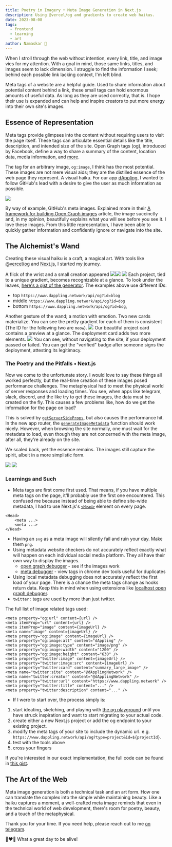 ```yaml
---
title: Poetry in Imagery • Meta Image Generation in Next.js
description: Using @vercel/og and gradients to create web haikus.
date: 2023-08-08
tags:
  - frontend
  - learning
  - art
author: Namaskar 🙏
---
```


When I stroll through the web without intention, every link, title, and image vies for my attention.  With a goal in mind, those same links, titles, and images seem to lack dimension. I struggle to find the information I seek; behind each possible link lacking context, I'm left blind.

Meta tags of a website are a helpful guide. Used to share information about potential content behind a link, these small tags can hold enormous amounts of useful data. As long as they are used correctly, that is. I hope their use is expanded and can help and inspire creators to put more energy into their own site's images.

## Essence of Representation
Meta tags provide glimpses into the content without requiring users to visit the page itself. These tags can articulate essential details like the title, description, and intended size of the site. Open Graph tags (og), introduced by Facebook, define a way to share a summary of the content, location data, media information, and [more](https://ogp.me/). 

The tag for an arbitrary image, `og:image`, I think has the most potential. These images are not mere visual aids; they are the distilled essence of the web page they represent. A visual haiku. For our app [dAppling](https://www.dappling.network), I wanted to follow GitHub's lead with a desire to give the user as much information as possible. 

![](https://github.blog/wp-content/uploads/2021/06/framework-open-graph-images_fig-1-GitHub-twitter-card.png?resize=2400%2C1260)

By way of example, GItHub's meta images. Explained more in their [A framework for building Open Graph images](https://github.blog/2021-06-22-framework-building-open-graph-images/) article, the image succinctly and, in my opinion, beautifully explains what you will see before you see it. I love these images. From this little representation, I have been able to quickly gather information and confidently ignore or navigate into the site.

## The Alchemist's Wand
Creating these visual haiku is a craft, a magical art. With tools like [@vercel/og](https://vercel.com/blog/introducing-vercel-og-image-generation-fast-dynamic-social-card-images) and [Next.js](https://github.com/vercel/next.js), I started my journey.

A flick of the wrist and a small creation appeared ![](https://www.dappling.network/api/og?id=blog)![](https://www.dappling.network/api/og?id=dog)
![](https://www.dappling.network/api/og?id=bog)
Each project, tied to a unique gradient, becomes recognizable at a glance. To look under the leaves, [here's a gist of the generator](https://gist.github.com/Namaskar-1F64F/c851789c4df7d528c6c08ec60a9c90f8). The examples above use different IDs:
- top `https://www.dappling.network/api/og?id=blog`
- middle `https://www.dappling.network/api/og?id=dog`
- bottom `https://www.dappling.network/api/og?id=bog`, 

Another gesture of the wand; a motion with emotion. Two new cards materialize. You can see the pretty gradient for each of them is consistent (The ID for the following two are `meow`).
![](/images/dynamic-meta-images/project-card.png)
Our beautiful project card contains a preview at a glance. The deployment card adds two more elements.
![](/images/dynamic-meta-images/deployment-card.png)
You can see, without navigating to the site, if your deployment passed or failed. You can get the "verified" badge after someone signs the deployment, attesting its legitimacy. 


### The Poetry and the Pitfalls • Next.js
Now we come to the unfortunate story. I would love to say these things all worked perfectly, but the real-time creation of these images posed performance challenges. The metaphysical had to meet the physical world of server responses and loading times. You see, when apps like telegram, slack, discord, and the like try to get these images, the data must be created on the fly. This causes a few problems like, how do we get the information for the page on load? 

This is solved by [`getServerSideProps`](https://nextjs.org/docs/pages/building-your-application/data-fetching/get-server-side-props), but also causes the performance hit. In the new app router, the [`generateImageMetadata`](https://nextjs.org/docs/app/api-reference/functions/generate-image-metadata) function should work nicely. However, when browsing the site normally, one must wait for the metadata to load, even though they are not concerned with the meta image, after all, they're already on the site.

We scaled back, yet the essence remains. The images still capture the spirit, albeit in a more simplistic form.

![](https://www.dappling.network/api/og?type=project&id=meow) 
![](https://www.dappling.network/api/og?id=meow&type=deployment)
### Learnings and Such
- Meta tags are first come first used. That means, if you have multiple meta tags on the page, it'll probably use the first one encountered. This confused me because instead of being able to define site-wide metadata, I had to use Next.js's [`<Head>`](https://nextjs.org/docs/pages/api-reference/components/head) element on every page. 
```
<Head>
	<meta ...>
	<meta ...>
</Head>
```
- Having an `svg` as a meta image will silently fail and ruin your day. Make them `png`.
- Using metadata website checkers do not accurately reflect exactly what will happen on each individual social media platform. They all have their own way to display the images. 
	- [open graph debugger](https://en.rakko.tools/tools/9/) - see if the images work
	- [meta debugger](https://chrome.google.com/webstore/detail/meta-debugger/jfpdemgdamgplelnlmaecbonkfgfgomp#:~:text=Meta%20Debugger&text=Debug%20the%20head%20section%20of,icons%20and%20many%20more%20things.) - view tags in chrome dev tools useful for duplicates
- Using local metadata debugging does not accurately reflect the first load of your page. There is a chance the meta tags change as hooks return data. Keep this in mind when using extensions like [localhost open graph debugger](https://chrome.google.com/webstore/detail/localhost-open-graph-debu/kckjjmiilgndeaohcljonedmledlnkij).
- `twitter:` tags are used by more than just twitter.

The full list of image related tags used:
```
<meta property="og:url" content={url} />
<meta itemProp="url" content={url} />
<meta itemProp="image" content={imageUrl} />
<meta name="image" content={imageUrl} />
<meta property="og:image" content={imageUrl} />
<meta property="og:image:alt" content="dAppling" />
<meta property="og:image:type" content="image/png" />
<meta property="og:image:width" content="1200" />
<meta property="og:image:height" content="630" />
<meta property="twitter:image" content={imageUrl} />
<meta property="twitter:image:src" content={imageUrl} />
<meta property="twitter:card" content="summary_large_image" />
<meta name="twitter:site" content="@dApplingNetwork" />
<meta name="twitter:creator" content="@dApplingNetwork" />
<meta property="twitter:url" content="https://www.dappling.network" />
<meta property="twitter:title" content="..." />
<meta property="twitter:description" content="..." />
```
- If I were to start over, the process simply is:
1. start ideating, sketching, and playing with [the og playground](https://og-playground.vercel.app) until you have struck inspiration and want to start migrating to your actual code.
2. create either a new Next.js project or add the og endpoint to your existing project.
3. modify the meta tags of your site to include the dynamic url. e.g. `https://www.dappling.network/api/og?type=project&id=${projectId}`.
4. test with the tools above
5. cross your fingers

If you're interested in our exact implementation, the full code can be found in [this gist](https://gist.github.com/Namaskar-1F64F/f499c85c286eaae6b2e6a7854539c140).
## The Art of the Web

Meta image generation is both a technical task and an art form. How one can translate the complex into the simple while maintaining beauty. Like a haiku captures a moment, a well-crafted meta image reminds that even in the technical world of web development, there's room for poetry, beauty, and a touch of the metaphysical. 

Thank you for your time. If you need help, please reach out to me [on telegram](https://t.me/folded_hands). 

🙏❤️🌱 What a great day to be alive!